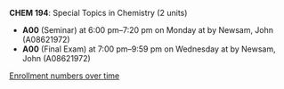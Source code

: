 **CHEM 194**: Special Topics in Chemistry (2 units)

- **A00** (Seminar) at 6:00 pm–7:20 pm on Monday at   by Newsam, John (A08621972)
- **A00** (Final Exam) at 7:00 pm–9:59 pm on Wednesday at   by Newsam, John (A08621972)

[Enrollment numbers over time](./CHEM194.tsv)
